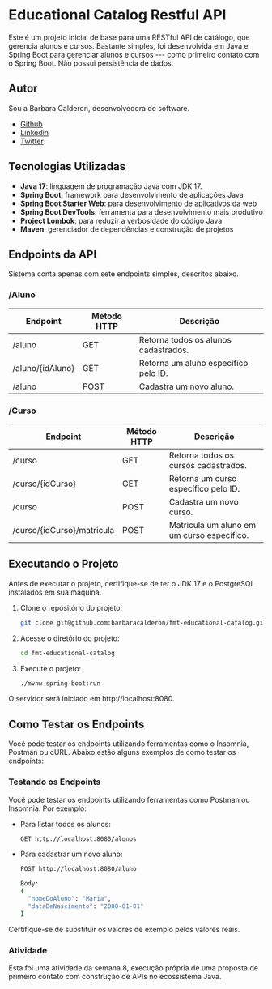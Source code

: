 # Educational Catalog Restful API

Este é um projeto inicial de base para uma RESTful API de catálogo, que gerencia alunos e cursos. Bastante simples,
foi desenvolvida em Java e Spring Boot para gerenciar alunos e cursos --- como primeiro contato com o Spring Boot.
Não possui persistência de dados. 

## Autor

Sou a Barbara Calderon, desenvolvedora de software.
- [Github](https://www.github.com/barbaracalderon)
- [Linkedin](https://www.linkedin.com/in/barbaracalderondev)
- [Twitter](https://www.x.com/bederoni)

## Tecnologias Utilizadas

- **Java 17**: linguagem de programação Java com JDK 17.
- **Spring Boot**: framework para desenvolvimento de aplicações Java
- **Spring Boot Starter Web**: para desenvolvimento de aplicativos da web
- **Spring Boot DevTools**: ferramenta para desenvolvimento mais produtivo
- **Project Lombok**: para reduzir a verbosidade do código Java
- **Maven**: gerenciador de dependências e construção de projetos

## Endpoints da API

Sistema conta apenas com sete endpoints simples, descritos abaixo.

### /Aluno

| Endpoint         | Método HTTP | Descrição                               |
|------------------|-------------|-----------------------------------------|
| /aluno           | GET         | Retorna todos os alunos cadastrados.    |
| /aluno/{idAluno} | GET         | Retorna um aluno específico pelo ID.    |
| /aluno           | POST        | Cadastra um novo aluno.                 |

### /Curso

| Endpoint         | Método HTTP | Descrição                                      |
|------------------|-------------|------------------------------------------------|
| /curso           | GET         | Retorna todos os cursos cadastrados.           |
| /curso/{idCurso} | GET         | Retorna um curso específico pelo ID.           |
| /curso           | POST        | Cadastra um novo curso.                       |
| /curso/{idCurso}/matricula | POST   | Matricula um aluno em um curso específico.     |

## Executando o Projeto

Antes de executar o projeto, certifique-se de ter o JDK 17 e o PostgreSQL instalados em sua máquina.

1. Clone o repositório do projeto:
    ```bash
    git clone git@github.com:barbaracalderon/fmt-educational-catalog.git
    ```

2. Acesse o diretório do projeto:
    ```bash
    cd fmt-educational-catalog
    ```
3. Execute o projeto:
    ```bash
    ./mvnw spring-boot:run
    ```

O servidor será iniciado em http://localhost:8080.


## Como Testar os Endpoints

Você pode testar os endpoints utilizando ferramentas como o Insomnia, Postman ou cURL. 
Abaixo estão alguns exemplos de como testar os endpoints:

### Testando os Endpoints

Você pode testar os endpoints utilizando ferramentas como Postman ou Insomnia. Por exemplo:

- Para listar todos os alunos:
    ```bash
    GET http://localhost:8080/alunos
    ```

- Para cadastrar um novo aluno:
    ```bash
    POST http://localhost:8080/aluno

    Body:
    {
      "nomeDoAluno": "Maria",
      "dataDeNascimento": "2000-01-01"
    }
    ```

Certifique-se de substituir os valores de exemplo pelos valores reais.

### Atividade

Esta foi uma atividade da semana 8, execução própria de uma proposta de primeiro contato com construção de APIs no 
ecossistema Java.
